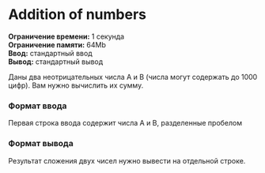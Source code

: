 # Addition of numbers

****Ограничение времени:****	1 секунда  
****Ограничение памяти:****	64Mb  
****Ввод:****	стандартный ввод  
****Вывод:****	стандартный вывод  

Даны два неотрицательных числа A и B (числа могут содержать до 1000 цифр). Вам нужно вычислить их сумму.

### Формат ввода
Первая строка ввода содержит числа A и B, разделенные пробелом

### Формат вывода
Результат сложения двух чисел нужно вывести на отдельной строке.
